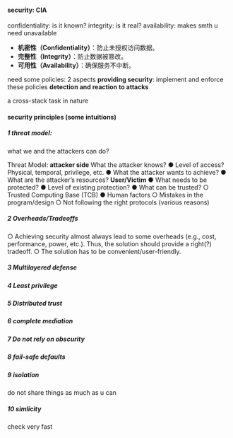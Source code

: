 #### security: CIA
confidentiality: is it known?
integrity: is it real?
availability: makes smth u need unavailable
- **机密性（Confidentiality）**：防止未授权访问数据。
- **完整性（Integrity）**：防止数据被篡改。
- **可用性（Availability）**：确保服务不中断。

need some policies: 2 aspects
**providing security**: implement and enforce these policies
**detection and reaction to attacks**

a cross-stack task in nature
#### security principles (some intuitions)
##### 1 threat model:
what we and the attackers can do?

Threat Model:
**attacker side**
What the attacker knows?
● Level of access?
Physical, temporal, privilege, etc.
● What the attacker wants to achieve?
● What are the attacker’s resources?
**User/Victim**
● What needs to be protected?
● Level of existing protection?
● What can be trusted?
○ Trusted Computing Base (TCB)
● Human factors
○ Mistakes in the program/design
○ Not following the right protocols (various reasons)

##### 2 Overheads/Tradeoffs
○ Achieving security almost always lead to some overheads (e.g., cost, performance, power, etc.). Thus, the solution should provide a right(?) tradeoff.
○ The solution has to be convenient/user-friendly.

##### 3 Multilayered defense

##### 4 Least privilege
##### 5 Distributed trust
##### 6 complete mediation

##### 7 Do not rely on obscurity

##### 8 fail-safe defaults

##### 9 isolation
do not share things as much as u can
##### 10 simlicity
check very fast